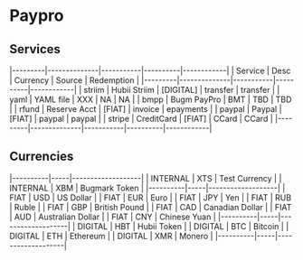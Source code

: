 # Paypro

## Services

|---------|--------------|-----------|----------|------------|
| Service | Desc         | Currency  | Source   | Redemption |
|---------|--------------|-----------|----------|------------|
| striim  | Hubii Striim | [DIGITAL] | transfer | transfer   |
| yaml    | YAML file    | XXX       | NA       | NA         |
| bmpp    | Bugm PayPro  | BMT       | TBD      | TBD        |
| rfund   | Reserve Acct | [FIAT]    | invoice  | epayments  |
| paypal  | Paypal       | [FIAT]    | paypal   | paypal     |
| stripe  | CreditCard   | [FIAT]    | CCard    | CCard      |
|---------|--------------|-----------|----------|------------|

## Currencies

|----------|-----|-------------------|
| INTERNAL | XTS | Test Currency     |
| INTERNAL | XBM | Bugmark Token     |
|----------|-----|-------------------|
| FIAT     | USD | US Dollar         |
| FIAT     | EUR | Euro              |
| FIAT     | JPY | Yen               |
| FIAT     | RUB | Ruble             |
| FIAT     | GBP | British Pound     |
| FIAT     | CAD | Canadian Dollar   |
| FIAT     | AUD | Australian Dollar |
| FIAT     | CNY | Chinese Yuan      |
|----------|-----|-------------------|
| DIGITAL  | HBT | Hubii Token       |
| DIGITAL  | BTC | Bitcoin           |
| DIGITAL  | ETH | Ethereum          |
| DIGITAL  | XMR | Monero            |
|----------|-----|-------------------|

